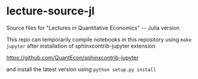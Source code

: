 # lecture-source-jl
Source files for "Lectures in Quantitative Economics" -- Julia version

This repo can temporarily compile notebooks in this repository using `make jupyter` after installation of sphinxcontrib-jupyter extension

https://github.com/QuantEcon/sphinxcontrib-jupyter

and install the latest version using ``python setup.py install``
